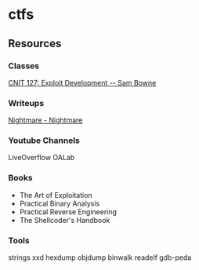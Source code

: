 # ctfs

## Resources

### Classes
[CNIT 127: Exploit Development -- Sam Bowne](https://samsclass.info/127/127_F18.shtml)

### Writeups
[Nightmare - Nightmare](https://guyinatuxedo.github.io/index.html)

### Youtube Channels
LiveOverflow
OALab

### Books
* The Art of Exploitation
* Practical Binary Analysis
* Practical Reverse Engineering
* The Shellcoder's Handbook

### Tools
strings
xxd
hexdump
objdump
binwalk
readelf
gdb-peda


